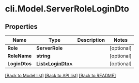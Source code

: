 # cli.Model.ServerRoleLoginDto

## Properties

Name | Type | Description | Notes
------------ | ------------- | ------------- | -------------
**Role** | **ServerRole** |  | [optional] 
**RoleName** | **string** |  | [optional] 
**LoginDtos** | [**List&lt;LoginDto&gt;**](LoginDto.md) |  | [optional] 

[[Back to Model list]](../README.md#documentation-for-models) [[Back to API list]](../README.md#documentation-for-api-endpoints) [[Back to README]](../README.md)

